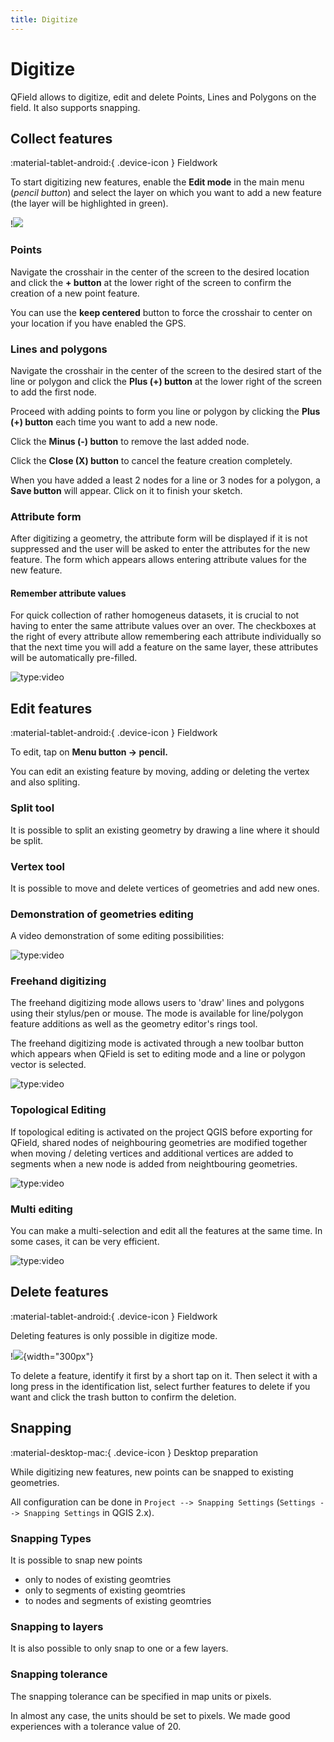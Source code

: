 ```yaml
---
title: Digitize
---
```


# Digitize

QField allows to digitize, edit and delete Points, Lines and Polygons on the field. It also supports snapping.

## Collect features
:material-tablet-android:{ .device-icon } Fieldwork

To start digitizing new features, enable the **Edit mode** in the main
menu (*pencil button*) and select the layer on which you want to add a
new feature (the layer will be highlighted in green).

!![](../assets/images/collect_features.webp)

### Points

Navigate the crosshair in the center of the screen to the desired
location and click the **+ button** at the lower right of the screen to
confirm the creation of a new point feature.

You can use the **keep centered** button to force the crosshair to
center on your location if you have enabled the GPS.

### Lines and polygons

Navigate the crosshair in the center of the screen to the desired start
of the line or polygon and click the **Plus (+) button** at the lower
right of the screen to add the first node.

Proceed with adding points to form you line or polygon by clicking the
**Plus (+) button** each time you want to add a new node.

Click the **Minus (-) button** to remove the last added node.

Click the **Close (X) button** to cancel the feature creation
completely.

When you have added a least 2 nodes for a line or 3 nodes for a polygon,
a **Save button** will appear. Click on it to finish your sketch.

### Attribute form

After digitizing a geometry, the attribute form will be displayed if it
is not suppressed and the user will be asked to enter the attributes for
the new feature. The form which appears allows entering attribute values
for the new feature.

#### Remember attribute values

For quick collection of rather homogeneus datasets, it is crucial to not
having to enter the same attribute values over an over. The checkboxes
at the right of every attribute allow remembering each attribute
individually so that the next time you will add a feature on the same
layer, these attributes will be automatically pre-filled.

![type:video](https://player.vimeo.com/video/526919606)

## Edit features
:material-tablet-android:{ .device-icon } Fieldwork

To edit, tap on **Menu button -> pencil.**

You can edit an existing feature by moving, adding or deleting the
vertex and also spliting.

### Split tool

It is possible to split an existing geometry by drawing a line where it
should be split.

### Vertex tool

It is possible to move and delete vertices of geometries and add new
ones.

### Demonstration of geometries editing

A video demonstration of some editing possibilities:

![type:video](https://player.vimeo.com/video/499564854)

### Freehand digitizing

The freehand digitizing mode allows users to \'draw\' lines and polygons
using their stylus/pen or mouse. The mode is available for line/polygon
feature additions as well as the geometry editor\'s rings tool.

The freehand digitizing mode is activated through a new toolbar button
which appears when QField is set to editing mode and a line or polygon
vector is selected.

![type:video](https://player.vimeo.com/video/537673220)

### Topological Editing

If topological editing is activated on the project QGIS before exporting
for QField, shared nodes of neighbouring geometries are modified
together when moving / deleting vertices and additional vertices are
added to segments when a new node is added from neightbouring
geometries.

![type:video](https://player.vimeo.com/video/499565314)

### Multi editing

You can make a multi-selection and edit all the features at the same
time. In some cases, it can be very efficient.

![type:video](https://player.vimeo.com/video/499565955)

## Delete features
:material-tablet-android:{ .device-icon } Fieldwork

Deleting features is only possible in digitize mode.

!![](../assets/images/delete_features.webp){width="300px"}

To delete a feature, identify it first by a short tap on it. Then select
it with a long press in the identification list, select further features
to delete if you want and click the trash button to confirm the
deletion.

## Snapping
:material-desktop-mac:{ .device-icon } Desktop preparation

While digitizing new features, new points can be snapped to existing
geometries.

All configuration can be done in
`Project --> Snapping Settings`
(`Settings --> Snapping Settings` in QGIS 2.x).

### Snapping Types

It is possible to snap new points

-   only to nodes of existing geomtries
-   only to segments of existing geomtries
-   to nodes and segments of existing geomtries

### Snapping to layers

It is also possible to only snap to one or a few layers.

### Snapping tolerance

The snapping tolerance can be specified in map units or pixels.

In almost any case, the units should be set to pixels. We made good
experiences with a tolerance value of 20.
